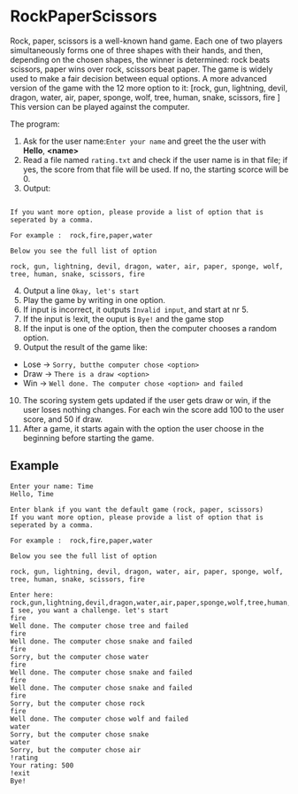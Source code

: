 # RockPaperScissors
Rock, paper, scissors is a well-known hand game. Each one of two players simultaneously forms one of three shapes with their hands, and then, depending on the chosen shapes, the winner is determined: rock beats scissors, paper wins over rock, scissors beat paper. The game is widely used to make a fair decision between equal options. A more advanced version of the game with the 12 more option to it:
[rock, gun, lightning, devil, dragon, water, air, paper, sponge, wolf, tree, human, snake, scissors, fire ] 
This version can be played against the computer.

The program:
1. Ask for the user name:`Enter your name`  and greet the the user with **Hello**, **<**name**>**
2. Read a file named `rating.txt` and check if the user name is in that file; if yes, the score from that file will be used. If no, the starting scorce will be 0.
3. Output: 
  
```Enter blank if you want the default game (rock, paper, scissors)

If you want more option, please provide a list of option that is seperated by a comma.

For example :  rock,fire,paper,water

Below you see the full list of option

rock, gun, lightning, devil, dragon, water, air, paper, sponge, wolf, tree, human, snake, scissors, fire 
```

4. Output a line `Okay, let's start`
5. Play the game by writing in one option.
6. If input is incorrect, it outputs `Invalid input`, and start at nr 5.
7. If the input is !exit, the ouput  is `Bye!` and the game stop
8. If the input is one of the option, then the computer chooses a random option.
9. Output the result of the game like:
  - Lose -> `Sorry, butthe computer chose <option>`
  - Draw -> `There is a draw <option>`
  - Win -> `Well done. The computer chose <option> and failed`
10. The scoring system gets updated if the user gets draw or win, if the user loses nothing changes. For each win the score add 100 to the user score, and 50 if draw.
11. After a game, it starts again with the option the user choose in the beginning before starting the game.
  
  ## Example 
  
```  
Enter your name: Time
Hello, Time

Enter blank if you want the default game (rock, paper, scissors)
If you want more option, please provide a list of option that is seperated by a comma.

For example :  rock,fire,paper,water

Below you see the full list of option

rock, gun, lightning, devil, dragon, water, air, paper, sponge, wolf, tree, human, snake, scissors, fire 

Enter here: rock,gun,lightning,devil,dragon,water,air,paper,sponge,wolf,tree,human,snake,scissors,fire
I see, you want a challenge. let's start
fire
Well done. The computer chose tree and failed
fire
Well done. The computer chose snake and failed
fire
Sorry, but the computer chose water
fire
Well done. The computer chose snake and failed
fire
Well done. The computer chose snake and failed
fire
Sorry, but the computer chose rock
fire
Well done. The computer chose wolf and failed
water
Sorry, but the computer chose snake
water
Sorry, but the computer chose air
!rating
Your rating: 500
!exit
Bye!
```

